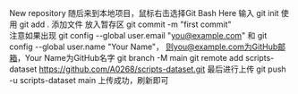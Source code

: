 New repository
随后来到本地项目，鼠标右击选择Git Bash Here
输入 git init
使用 git add . 添加文件
放入暂存区 git commit -m "first commit"    
注意如果出现 git config --global user.email "you@example.com" 和 git config --global user.name "Your Name"， 则you@example.com为GitHub邮箱，Your Name为GitHub名字
git branch -M main
git remote add scripts-dataset https://github.com/A0268/scripts-dataset.git
最后进行上传 git push -u scripts-dataset main
上传成功，刷新即可
